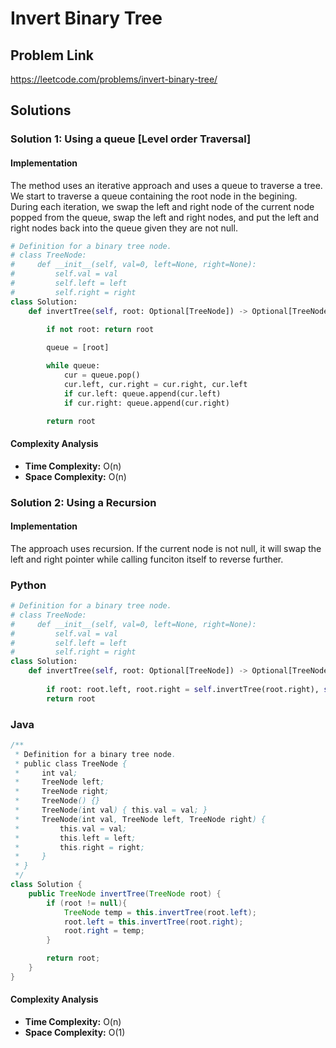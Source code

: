 # Invert Binary Tree

## Problem Link

https://leetcode.com/problems/invert-binary-tree/

## Solutions

### Solution 1: Using a queue [Level order Traversal]

#### Implementation

The method uses an iterative approach and uses a queue to traverse a tree. We start to traverse a queue containing the root node in the begining. During each iteration, we swap the left and right node of the current node popped from the queue, swap the left and right nodes, and put the left and right nodes back into the queue given they are not null.

```python
# Definition for a binary tree node.
# class TreeNode:
#     def __init__(self, val=0, left=None, right=None):
#         self.val = val
#         self.left = left
#         self.right = right
class Solution:
    def invertTree(self, root: Optional[TreeNode]) -> Optional[TreeNode]:
                
        if not root: return root

        queue = [root]

        while queue:
            cur = queue.pop()
            cur.left, cur.right = cur.right, cur.left
            if cur.left: queue.append(cur.left)
            if cur.right: queue.append(cur.right)

        return root
```

#### Complexity Analysis

- **Time Complexity:** O(n)
- **Space Complexity:** O(n)

### Solution 2: Using a Recursion

#### Implementation

The approach uses recursion. If the current node is not null, it will swap the left and right pointer while calling funciton itself to reverse further.

### Python

```python
# Definition for a binary tree node.
# class TreeNode:
#     def __init__(self, val=0, left=None, right=None):
#         self.val = val
#         self.left = left
#         self.right = right
class Solution:
    def invertTree(self, root: Optional[TreeNode]) -> Optional[TreeNode]:
                
        if root: root.left, root.right = self.invertTree(root.right), self.invertTree(root.left)
        return root
```

### Java

```java
/**
 * Definition for a binary tree node.
 * public class TreeNode {
 *     int val;
 *     TreeNode left;
 *     TreeNode right;
 *     TreeNode() {}
 *     TreeNode(int val) { this.val = val; }
 *     TreeNode(int val, TreeNode left, TreeNode right) {
 *         this.val = val;
 *         this.left = left;
 *         this.right = right;
 *     }
 * }
 */
class Solution {
    public TreeNode invertTree(TreeNode root) {
        if (root != null){
            TreeNode temp = this.invertTree(root.left);
            root.left = this.invertTree(root.right);
            root.right = temp;
        }

        return root;
    }
}
```

#### Complexity Analysis

- **Time Complexity:** O(n)
- **Space Complexity:** O(1)